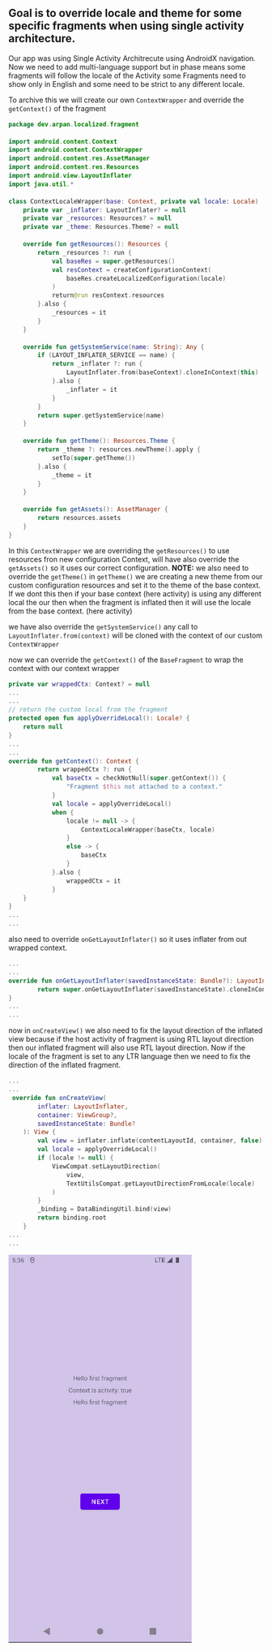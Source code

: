 ## Goal is to override locale and theme for some specific fragments when using single activity architecture.

Our app was using Single Activity Architrecute using AndroidX navigation. Now we need to add multi-language support but in phase means some fragments will follow the locale of the Activity some Fragments need to show only in English and some need to be strict to any different locale.

To archive this we will create our own `ContextWrapper` and override the `getContext()` of the fragment

```kotlin
package dev.arpan.localized.fragment

import android.content.Context
import android.content.ContextWrapper
import android.content.res.AssetManager
import android.content.res.Resources
import android.view.LayoutInflater
import java.util.*

class ContextLocaleWrapper(base: Context, private val locale: Locale) : ContextWrapper(base) {
    private var _inflater: LayoutInflater? = null
    private var _resources: Resources? = null
    private var _theme: Resources.Theme? = null

    override fun getResources(): Resources {
        return _resources ?: run {
            val baseRes = super.getResources()
            val resContext = createConfigurationContext(
                baseRes.createLocalizedConfiguration(locale)
            )
            return@run resContext.resources
        }.also {
            _resources = it
        }
    }

    override fun getSystemService(name: String): Any {
        if (LAYOUT_INFLATER_SERVICE == name) {
            return _inflater ?: run {
                LayoutInflater.from(baseContext).cloneInContext(this)
            }.also {
                _inflater = it
            }
        }
        return super.getSystemService(name)
    }

    override fun getTheme(): Resources.Theme {
        return _theme ?: resources.newTheme().apply {
            setTo(super.getTheme())
        }.also {
            _theme = it
        }
    }

    override fun getAssets(): AssetManager {
        return resources.assets
    }
}
```
In this `ContextWrapper` we are overriding the `getResources()` to use resources fron new configuration Context, will have also override the `getAssets()` so it uses our correct configuration.
**NOTE:** we also need to override the `getTheme()` in `getTheme()` we are creating a new theme from our custom configuration resources and set it to the theme of the base context. If we dont this then if your base context (here activity) is using any different local the our then when the fragment is inflated then it will use the locale from the base context. (here activity)

we have also override the `getSystemService()` any call to `LayoutInflater.from(context)` will be cloned with the context of our custom `ContextWrapper`

now we can override the `getContext()` of the `BaseFragment` to wrap the context with our context wrapper
``` kotlin
private var wrappedCtx: Context? = null
...
...
// return the custom local from the fragment
protected open fun applyOverrideLocal(): Locale? {
    return null 
}
...
...
override fun getContext(): Context {
        return wrappedCtx ?: run {
            val baseCtx = checkNotNull(super.getContext()) {
                "Fragment $this not attached to a context."
            }
            val locale = applyOverrideLocal()
            when {
                locale != null -> {
                    ContextLocaleWrapper(baseCtx, locale)
                }
                else -> {
                    baseCtx
                }
            }.also {
                wrappedCtx = it
            }
    }
}
...
...
```
also need to override `onGetLayoutInflater()` so it uses inflater from out wrapped context. 

``` kotlin
...
...
override fun onGetLayoutInflater(savedInstanceState: Bundle?): LayoutInflater {
        return super.onGetLayoutInflater(savedInstanceState).cloneInContext(requireContext())
}
...
...
```
now in `onCreateView()` we also need to fix the layout direction of the inflated view because if the host activity of fragment is using RTL layout direction then our inflated fragment will also use RTL layout direction. Now if the locale of the fragment is set to any LTR language then we need to fix the direction of the inflated fragment.
```kotlin
...
...
 override fun onCreateView(
        inflater: LayoutInflater,
        container: ViewGroup?,
        savedInstanceState: Bundle?
    ): View {
        val view = inflater.inflate(contentLayoutId, container, false)
        val locale = applyOverrideLocal()
        if (locale != null) {
            ViewCompat.setLayoutDirection(
                view,
                TextUtilsCompat.getLayoutDirectionFromLocale(locale)
            )
        }
        _binding = DataBindingUtil.bind(view)
        return binding.root
    }
...
...
```


<img src="./readme/demo.gif" alt="Food App Menu" />
